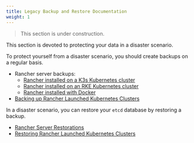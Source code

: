 ```yaml
---
title: Legacy Backup and Restore Documentation
weight: 1
---
```


> This section is under construction.


This section is devoted to protecting your data in a disaster scenario.

To protect yourself from a disaster scenario, you should create backups on a regular basis.

  - Rancher server backups:
    - [Rancher installed on a K3s Kubernetes cluster](./backups/k3s-backups)
    - [Rancher installed on an RKE Kubernetes cluster](./backups/ha-backups)
    - [Rancher installed with Docker](./backups/single-node-backups/)
  - [Backing up Rancher Launched Kubernetes Clusters]({{<baseurl>}}/rancher/v2.x/en/cluster-admin/backing-up-etcd/)

In a disaster scenario, you can restore your `etcd` database by restoring a backup.

   - [Rancher Server Restorations]({{<baseurl>}}/rancher/v2.x/en/backups/restorations)
   - [Restoring Rancher Launched Kubernetes Clusters]({{<baseurl>}}/rancher/v2.x/en/cluster-admin/restoring-etcd/)
